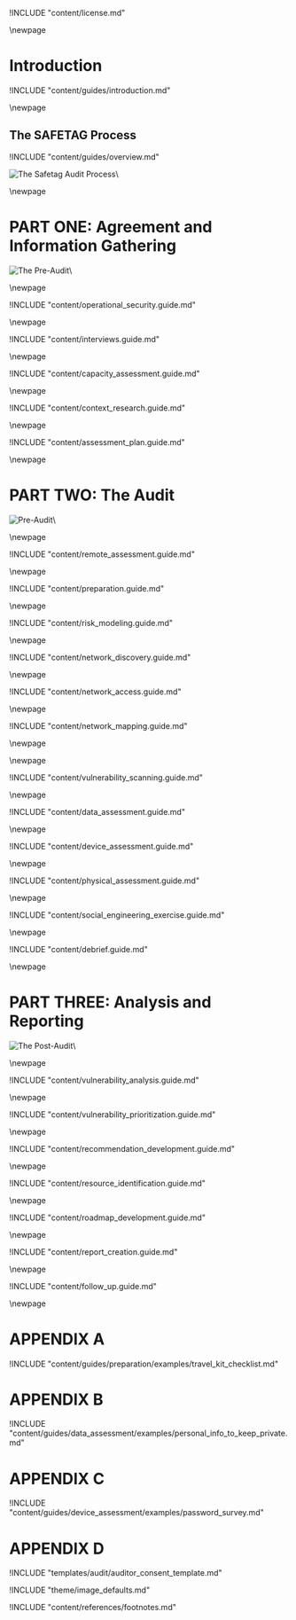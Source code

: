
<!-- License -->

!INCLUDE "content/license.md"

\newpage

<!-- Introduction -->

# Introduction

!INCLUDE "content/guides/introduction.md"

\newpage

<!-- Overview -->

## The SAFETAG Process

!INCLUDE "content/guides/overview.md"

![The Safetag Audit Process](../../content/images/expertiese_vertical.svg)\

\newpage

# PART ONE: Agreement and Information Gathering

![The Pre-Audit](../../content/images/pre_audit_expertiese.svg)\

\newpage
<!-- Operational Security -->

!INCLUDE "content/operational_security.guide.md"

\newpage
<!-- Interviews -->

!INCLUDE "content/interviews.guide.md"

\newpage
<!-- Capacity Assessment -->

!INCLUDE "content/capacity_assessment.guide.md"

\newpage
<!-- Contextual Research -->

!INCLUDE "content/context_research.guide.md"

\newpage
<!-- Assessment Plan Development -->

!INCLUDE "content/assessment_plan.guide.md"

\newpage

# PART TWO: The Audit

![Pre-Audit](../../content/images/audit_expertiese.svg)\

\newpage
<!-- Remote Assessment -->

!INCLUDE "content/remote_assessment.guide.md"

\newpage
<!-- Audit Preparation -->

!INCLUDE "content/preparation.guide.md"

\newpage
<!-- Risk Modeling -->

!INCLUDE "content/risk_modeling.guide.md"

\newpage
<!-- Network Discovery -->

!INCLUDE "content/network_discovery.guide.md"

\newpage
<!-- Network Access -->

!INCLUDE "content/network_access.guide.md"

\newpage
<!-- Network Mapping -->

!INCLUDE "content/network_mapping.guide.md"

\newpage
<!-- Vulnerability Scanning !INCLUDE "content/vulnerability_scanning.md" -->

\newpage
<!-- Physical Aspects of Digital Security -->

!INCLUDE "content/vulnerability_scanning.guide.md"

\newpage
<!-- Data Assessment -->

!INCLUDE "content/data_assessment.guide.md"

\newpage
<!-- Device Assessment -->

!INCLUDE "content/device_assessment.guide.md"

\newpage
<!-- Physical Aspects of Digital Security -->

!INCLUDE "content/physical_assessment.guide.md"

\newpage
<!-- Social Engineering Exercise -->

!INCLUDE "content/social_engineering_exercise.guide.md"

\newpage
<!-- Debrief -->

!INCLUDE "content/debrief.guide.md"

\newpage

# PART THREE: Analysis and Reporting

![The Post-Audit](../../content/images/post_audit_expertiese.svg)\

\newpage
<!-- Vulnerability Analysis -->

!INCLUDE "content/vulnerability_analysis.guide.md"

\newpage
<!-- Vulnerability Prioritization -->

!INCLUDE "content/vulnerability_prioritization.guide.md"

\newpage
<!-- Recommendation Development -->

!INCLUDE "content/recommendation_development.guide.md"

\newpage
<!-- Resource Identification -->

!INCLUDE "content/resource_identification.guide.md"

\newpage
<!-- Roadmap Development -->

!INCLUDE "content/roadmap_development.guide.md"

\newpage
<!-- Report Creation -->

!INCLUDE "content/report_creation.guide.md"

\newpage
<!-- Follow Up -->

!INCLUDE "content/follow_up.guide.md"

\newpage
<!-- APPENDIX A - Auditor travel Kit Checklist-->

# APPENDIX A

!INCLUDE "content/guides/preparation/examples/travel_kit_checklist.md"

# APPENDIX B

!INCLUDE "content/guides/data_assessment/examples/personal_info_to_keep_private.md"

# APPENDIX C

!INCLUDE "content/guides/device_assessment/examples/password_survey.md"

# APPENDIX D

!INCLUDE "templates/audit/auditor_consent_template.md"

<!-- Load Default Images -->
!INCLUDE "theme/image_defaults.md"

<!-- Load Footnotes -->
!INCLUDE "content/references/footnotes.md"


